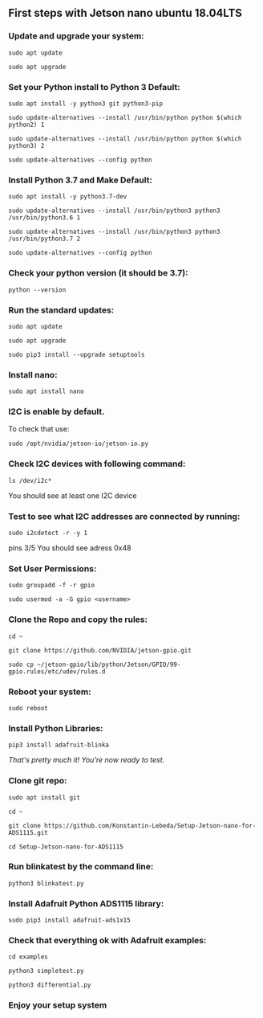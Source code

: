 ## First steps with Jetson nano ubuntu 18.04LTS

### Update and upgrade your system:

```shell
sudo apt update
```
```shell
sudo apt upgrade
```

### Set your Python install to Python 3 Default:

```shell
sudo apt install -y python3 git python3-pip
```
```shell
sudo update-alternatives --install /usr/bin/python python $(which python2) 1
```
```shell
sudo update-alternatives --install /usr/bin/python python $(which python3) 2
```
```shell
sudo update-alternatives --config python
```

### Install Python 3.7 and Make Default:

```shell
sudo apt install -y python3.7-dev
```
```shell
sudo update-alternatives --install /usr/bin/python3 python3 /usr/bin/python3.6 1
```
```shell
sudo update-alternatives --install /usr/bin/python3 python3 /usr/bin/python3.7 2
```
```shell
sudo update-alternatives --config python
```

### Check your python version (it should be 3.7):

```shell
python --version
```
### Run the standard updates:

```shell
sudo apt update
```
```shell
sudo apt upgrade
```
```shell
sudo pip3 install --upgrade setuptools
```

### Install nano:

```shell
sudo apt install nano
```

### I2C is enable by default.
To check that use:

```shell
sudo /opt/nvidia/jetson-io/jetson-io.py
```

### Check I2C devices with following command:

```shell
ls /dev/i2c*
```
You should see at least one I2C device

### Test to see what I2C addresses are connected by running:

```shell
sudo i2cdetect -r -y 1
```
pins 3/5
You should see adress 0x48

### Set User Permissions:

```shell
sudo groupadd -f -r gpio
```
```shell
sudo usermod -a -G gpio <username>
```

### Clone the Repo and copy the rules:

```shell
cd ~
```
```shell
git clone https://github.com/NVIDIA/jetson-gpio.git
```
```shell
sudo cp ~/jetson-gpio/lib/python/Jetson/GPIO/99-gpio.rules/etc/udev/rules.d
```

### Reboot your system:
```shell
sudo reboot
```

### Install Python Libraries:

```shell
pip3 install adafruit-blinka
```

*That's pretty much it! You're now ready to test.*

### Clone git repo:

```shell
sudo apt install git
```
```shell
cd ~
```
```shell
git clone https://github.com/Konstantin-Lebeda/Setup-Jetson-nano-for-ADS1115.git
```
```shell
cd Setup-Jetson-nano-for-ADS1115
```

### Run blinkatest by the command line:

```shell
python3 blinkatest.py
```

### Install Adafruit Python ADS1115 library:

```shell
sudo pip3 install adafruit-ads1x15
```

### Check that everything ok with Adafruit examples:

```shell
cd examples
```
```shell
python3 simpletest.py
```
```shell
python3 differential.py
```
### Enjoy your setup system
